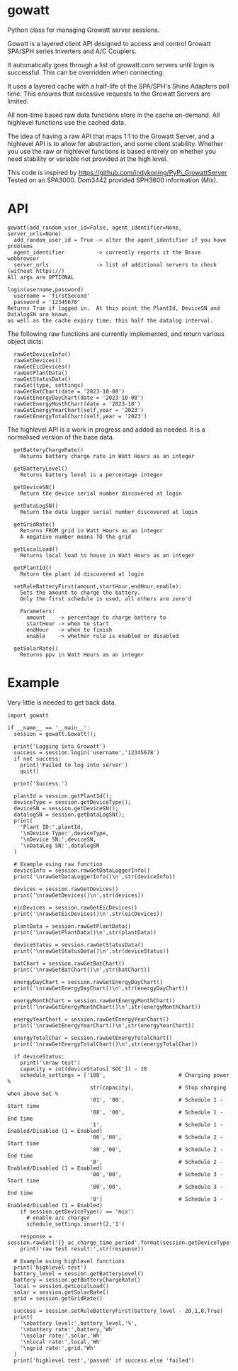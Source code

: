 # gowatt
Python class for managing Growatt server sessions.<br/>

Gowatt is a layered client API designed to access and control Growatt SPA/SPH series
Inverters and A/C Couplers.<br/>

It automatically goes through a list of growatt.com servers until login is
successful.  This can be overridden when connecting.<br/>

It uses a layered cache with a half-life of the SPA/SPH's Shine Adapters poll
time.  This ensures that excessive requests to the Growatt Servers are limited.<br/>

All non-time based raw data functions store in the cache on-demand.  All highlevel
functions use the cached data.<br/>

The idea of having a raw API that maps 1:1 to the Growatt Server, and a highlevel API
is to allow for abstraction, and some client stability.  Whether you use the raw or
highlevel functions is based entirely on whether you need stability or variable not
provided at the high level.<br/>

This code is inspired by https://github.com/indykoning/PyPi_GrowattServer<br/>
Tested on an SPA3000.  Dom3442 provided SPH3600 information (Mix).<br/>

# API
```
gowatt(add_random_user_id=False, agent_identifier=None, server_urls=None)
  add_random_user_id = True -> alter the agent_identifier if you have problems
  agent_identifier          -> currently reports it the Brave webbrowser
  server_urls               -> list of additional servers to check (without https://)
All args are OPTIONAL
```

```
login(username,password)
  username = 'firstSecond'
  password = '12345678'
Returns True if logged in.  At this point the PlantId, DeviceSN and DatalogSN are known,
as well as the cache expiry time; this half the datalog interval.
```

The following raw functions are currently implemented, and return various object dicts:<br/>

```
  rawGetDeviceInfo()
  rawGetDevices()
  rawGetEicDevices()
  rawGetPlantData()
  rawGetStatusData()
  rawSet(type, settings)
  rawGetBatChart(date = '2023-10-08')
  rawGetEnergyDayChart(date = '2023-10-08')
  rawGetEnergyMonthChart(date = '2023-10')
  rawGetEnergyYearChart(self,year = '2023')
  rawGetEnergyTotalChart(self,year = '2023')
```

The highlevel API is a work in progress and added as needed.  It is a normalised version of the base data.<br/>

```
  getBatteryChargeRate()
    Returns battery charge rate in Watt Hours as an integer

  getBatteryLevel()
    Returns battery level is a percentage integer

  getDeviceSN()
    Return the device serial number discovered at login

  getDataLogSN()
    Return the data logger serial number discovered at login

  getGridRate()
    Returns FROM grid in Watt Hours as an integer
    A negative number means TO the grid

  getLocalLoad()
    Returns local load to house in Watt Hours as an integer

  getPlantId()
    Return the plant id discovered at login

  setRuleBatteryFirst(amount,startHour,endHour,enable):
    Sets the amount to charge the battery.
    Only the first schedule is used, all others are zero'd
    
    Parameters:
      amount    -> percentage to charge battery to
      startHour -> when to start
      endHour   -> when to finish
      enable    -> whether rule is enabled or disabled

  getSolarRate()
    Returns ppv in Watt Hours as an integer
```

# Example
Very little is needed to get back data.

```
import gowatt

if __name__ == '__main__':  
  session = gowatt.Gowatt();
  
  print('Logging into Growatt')
  success = session.login('username','12345678')
  if not success:
    print('Failed to log into server')
    quit()
    
  print('Success.')
  
  plantId = session.getPlantId();
  deviceType = session.getDeviceType();
  deviceSN = session.getDeviceSN();
  datalogSN = session.getDataLogSN();
  print(
    'Plant ID:',plantId,
    '\nDevice Type:',deviceType,
    '\nDevice SN:',deviceSN,
    '\nDataLog SN:',datalogSN
  )

  # Example using raw function
  deviceInfo = session.rawGetDataLoggerInfo()
  print('\nrawGetDataLoggerInfo()\n',str(deviceInfo))

  devices = session.rawGetDevices()
  print('\nrawGetDevices()\n',str(devices))
  
  eicDevices = session.rawGetEicDevices()
  print('\nrawGetEicDevices()\n',str(eicDevices))
  
  plantData = session.rawGetPlantData()
  print('\nrawGetPlantData()\n',str(plantData))
  
  deviceStatus = session.rawGetStatusData()
  print('\nrawGetStatusData()\n',str(deviceStatus))
  
  batChart = session.rawGetBatChart()
  print('\nrawGetBatChart()\n',str(batChart))

  energyDayChart = session.rawGetEnergyDayChart()
  print('\nrawGetEnergyDayChart()\n',str(energyDayChart))
  
  energyMonthChart = session.rawGetEnergyMonthChart()
  print('\nrawGetEnergyMonthChart()\n',str(energyMonthChart))
  
  energyYearChart = session.rawGetEnergyYearChart()
  print('\nrawGetEnergyYearChart()\n',str(energyYearChart))
  
  energyTotalChar = session.rawGetEnergyTotalChart()
  print('\nrawGetEnergyTotalChart()\n',str(energyTotalChar))
  
  if deviceStatus:
    print('\nraw test')
    capacity = int(deviceStatus['SOC']) - 10
    schedule_settings = ['100',                       # Charging power %
                          str(capacity),              # Stop charging when above SoC %
                          '01', '00',                 # Schedule 1 - Start time
                          '08', '00',                 # Schedule 1 - End time
                          '1',                        # Schedule 1 - Enabled/Disabled (1 = Enabled)
                          '00','00',                  # Schedule 2 - Start time
                          '00','00',                  # Schedule 2 - End time
                          '0',                        # Schedule 2 - Enabled/Disabled (1 = Enabled)
                          '00','00',                  # Schedule 3 - Start time
                          '00','00',                  # Schedule 3 - End time
                          '0']                        # Schedule 3 - Enabled/Disabled (1 = Enabled)
    if session.getDeviceType() == 'mix':
      # enable a/c charger
      schedule_settings.insert(2,'1')

    response = session.rawSet('{}_ac_charge_time_period'.format(session.getDeviceType()),schedule_settings)
    print('raw test result:',str(response))

  # Example using highlevel functions
  print('highlevel test')
  battery_level = session.getBatteryLevel()
  battery = session.getBatteryChargeRate()
  local = session.getLocalLoad()
  solar = session.getSolarRate()
  grid = session.getGridRate()

  success = session.setRuleBatteryFirst(battery_level - 20,1,8,True)
  print(
    '\nbattery level:',battery_level,'%',
    '\nbattery rate:',battery,'Wh'
    '\nsolar rate:',solar,'Wh'
    '\nlocal rate:',local,'Wh'
    '\ngrid rate:',grid,'Wh'
  )
  print('highlevel test','passed' if success else 'failed')
```
